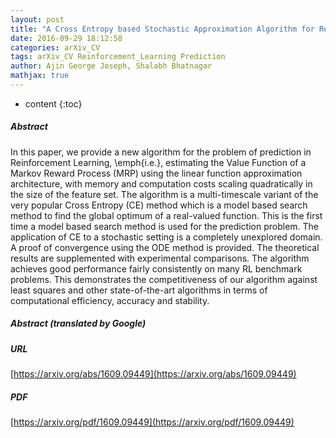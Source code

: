 ```yaml
---
layout: post
title: "A Cross Entropy based Stochastic Approximation Algorithm for Reinforcement Learning with Linear Function Approximation"
date: 2016-09-29 18:12:58
categories: arXiv_CV
tags: arXiv_CV Reinforcement_Learning Prediction
author: Ajin George Joseph, Shalabh Bhatnagar
mathjax: true
---
```


* content
{:toc}

##### Abstract
In this paper, we provide a new algorithm for the problem of prediction in Reinforcement Learning, \emph{i.e.}, estimating the Value Function of a Markov Reward Process (MRP) using the linear function approximation architecture, with memory and computation costs scaling quadratically in the size of the feature set. The algorithm is a multi-timescale variant of the very popular Cross Entropy (CE) method which is a model based search method to find the global optimum of a real-valued function. This is the first time a model based search method is used for the prediction problem. The application of CE to a stochastic setting is a completely unexplored domain. A proof of convergence using the ODE method is provided. The theoretical results are supplemented with experimental comparisons. The algorithm achieves good performance fairly consistently on many RL benchmark problems. This demonstrates the competitiveness of our algorithm against least squares and other state-of-the-art algorithms in terms of computational efficiency, accuracy and stability.

##### Abstract (translated by Google)


##### URL
[https://arxiv.org/abs/1609.09449](https://arxiv.org/abs/1609.09449)

##### PDF
[https://arxiv.org/pdf/1609.09449](https://arxiv.org/pdf/1609.09449)

